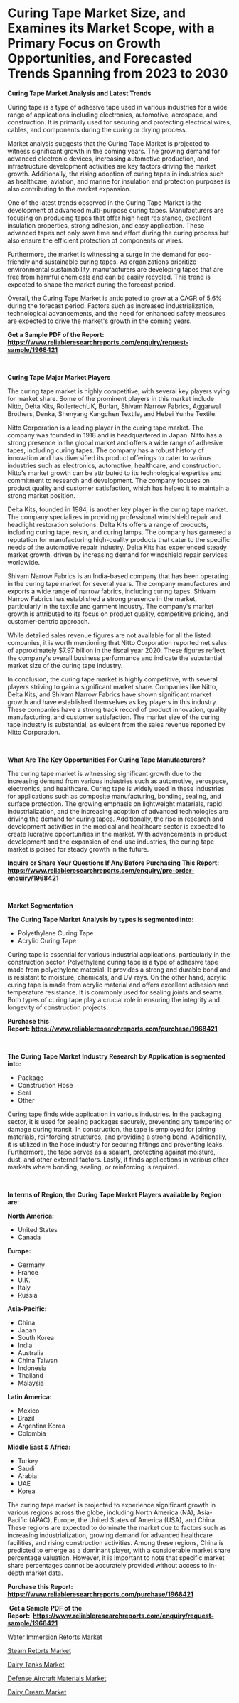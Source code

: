 <p><h1>Curing Tape Market Size, and Examines its Market Scope, with a Primary Focus on Growth Opportunities, and Forecasted Trends Spanning from 2023 to 2030</h1></p><p><strong>Curing Tape Market Analysis and Latest Trends</strong></p>
<p><p>Curing tape is a type of adhesive tape used in various industries for a wide range of applications including electronics, automotive, aerospace, and construction. It is primarily used for securing and protecting electrical wires, cables, and components during the curing or drying process.</p><p>Market analysis suggests that the Curing Tape Market is projected to witness significant growth in the coming years. The growing demand for advanced electronic devices, increasing automotive production, and infrastructure development activities are key factors driving the market growth. Additionally, the rising adoption of curing tapes in industries such as healthcare, aviation, and marine for insulation and protection purposes is also contributing to the market expansion.</p><p>One of the latest trends observed in the Curing Tape Market is the development of advanced multi-purpose curing tapes. Manufacturers are focusing on producing tapes that offer high heat resistance, excellent insulation properties, strong adhesion, and easy application. These advanced tapes not only save time and effort during the curing process but also ensure the efficient protection of components or wires.</p><p>Furthermore, the market is witnessing a surge in the demand for eco-friendly and sustainable curing tapes. As organizations prioritize environmental sustainability, manufacturers are developing tapes that are free from harmful chemicals and can be easily recycled. This trend is expected to shape the market during the forecast period.</p><p>Overall, the Curing Tape Market is anticipated to grow at a CAGR of 5.6% during the forecast period. Factors such as increased industrialization, technological advancements, and the need for enhanced safety measures are expected to drive the market's growth in the coming years.</p></p>
<p><strong>Get a Sample PDF of the Report:&nbsp; <a href="https://www.reliableresearchreports.com/enquiry/request-sample/1968421">https://www.reliableresearchreports.com/enquiry/request-sample/1968421</a></strong></p>
<p>&nbsp;</p>
<p><strong>Curing Tape Major Market Players</strong></p>
<p><p>The curing tape market is highly competitive, with several key players vying for market share. Some of the prominent players in this market include Nitto, Delta Kits, RollertechUK, Burlan, Shivam Narrow Fabrics, Aggarwal Brothers, Denka, Shenyang Kangchen Textile, and Hebei Yunhe Textile.</p><p>Nitto Corporation is a leading player in the curing tape market. The company was founded in 1918 and is headquartered in Japan. Nitto has a strong presence in the global market and offers a wide range of adhesive tapes, including curing tapes. The company has a robust history of innovation and has diversified its product offerings to cater to various industries such as electronics, automotive, healthcare, and construction. Nitto's market growth can be attributed to its technological expertise and commitment to research and development. The company focuses on product quality and customer satisfaction, which has helped it to maintain a strong market position.</p><p>Delta Kits, founded in 1984, is another key player in the curing tape market. The company specializes in providing professional windshield repair and headlight restoration solutions. Delta Kits offers a range of products, including curing tape, resin, and curing lamps. The company has garnered a reputation for manufacturing high-quality products that cater to the specific needs of the automotive repair industry. Delta Kits has experienced steady market growth, driven by increasing demand for windshield repair services worldwide.</p><p>Shivam Narrow Fabrics is an India-based company that has been operating in the curing tape market for several years. The company manufactures and exports a wide range of narrow fabrics, including curing tapes. Shivam Narrow Fabrics has established a strong presence in the market, particularly in the textile and garment industry. The company's market growth is attributed to its focus on product quality, competitive pricing, and customer-centric approach.</p><p>While detailed sales revenue figures are not available for all the listed companies, it is worth mentioning that Nitto Corporation reported net sales of approximately $7.97 billion in the fiscal year 2020. These figures reflect the company's overall business performance and indicate the substantial market size of the curing tape industry.</p><p>In conclusion, the curing tape market is highly competitive, with several players striving to gain a significant market share. Companies like Nitto, Delta Kits, and Shivam Narrow Fabrics have shown significant market growth and have established themselves as key players in this industry. These companies have a strong track record of product innovation, quality manufacturing, and customer satisfaction. The market size of the curing tape industry is substantial, as evident from the sales revenue reported by Nitto Corporation.</p></p>
<p>&nbsp;</p>
<p><strong>What Are The Key Opportunities For Curing Tape Manufacturers?</strong></p>
<p><p>The curing tape market is witnessing significant growth due to the increasing demand from various industries such as automotive, aerospace, electronics, and healthcare. Curing tape is widely used in these industries for applications such as composite manufacturing, bonding, sealing, and surface protection. The growing emphasis on lightweight materials, rapid industrialization, and the increasing adoption of advanced technologies are driving the demand for curing tapes. Additionally, the rise in research and development activities in the medical and healthcare sector is expected to create lucrative opportunities in the market. With advancements in product development and the expansion of end-use industries, the curing tape market is poised for steady growth in the future.</p></p>
<p><strong>Inquire or Share Your Questions If Any Before Purchasing This Report: <a href="https://www.reliableresearchreports.com/enquiry/pre-order-enquiry/1968421">https://www.reliableresearchreports.com/enquiry/pre-order-enquiry/1968421</a></strong></p>
<p>&nbsp;</p>
<p><strong>Market Segmentation</strong></p>
<p><strong>The Curing Tape Market Analysis by types is segmented into:</strong></p>
<p><ul><li>Polyethylene Curing Tape</li><li>Acrylic Curing Tape</li></ul></p>
<p><p>Curing tape is essential for various industrial applications, particularly in the construction sector. Polyethylene curing tape is a type of adhesive tape made from polyethylene material. It provides a strong and durable bond and is resistant to moisture, chemicals, and UV rays. On the other hand, acrylic curing tape is made from acrylic material and offers excellent adhesion and temperature resistance. It is commonly used for sealing joints and seams. Both types of curing tape play a crucial role in ensuring the integrity and longevity of construction projects.</p></p>
<p><strong>Purchase this Report:&nbsp;<a href="https://www.reliableresearchreports.com/purchase/1968421">https://www.reliableresearchreports.com/purchase/1968421</a></strong></p>
<p>&nbsp;</p>
<p><strong>The Curing Tape Market Industry Research by Application is segmented into:</strong></p>
<p><ul><li>Package</li><li>Construction Hose</li><li>Seal</li><li>Other</li></ul></p>
<p><p>Curing tape finds wide application in various industries. In the packaging sector, it is used for sealing packages securely, preventing any tampering or damage during transit. In construction, the tape is employed for joining materials, reinforcing structures, and providing a strong bond. Additionally, it is utilized in the hose industry for securing fittings and preventing leaks. Furthermore, the tape serves as a sealant, protecting against moisture, dust, and other external factors. Lastly, it finds applications in various other markets where bonding, sealing, or reinforcing is required.</p></p>
<p>&nbsp;</p>
<p><strong>In terms of Region, the Curing Tape Market Players available by Region are:</strong></p>
<p>
    <p> <strong> North America: </strong>
        <ul>
            <li>United States</li>
            <li>Canada</li>
        </ul>
        </p> 
    <p> <strong> Europe: </strong>
        <ul>
            <li>Germany</li>
            <li>France</li>
            <li>U.K.</li>
            <li>Italy</li>
            <li>Russia</li>
        </ul>
        </p> 
    <p> <strong> Asia-Pacific: </strong>
        <ul>
            <li>China</li>
            <li>Japan</li>
            <li>South Korea</li>
            <li>India</li>
            <li>Australia</li>
            <li>China Taiwan</li>
            <li>Indonesia</li>
            <li>Thailand</li>
            <li>Malaysia</li>
        </ul>
        </p> 
    <p> <strong> Latin America: </strong>
        <ul>
            <li>Mexico</li>
            <li>Brazil</li>
            <li>Argentina Korea</li>
            <li>Colombia</li>
        </ul>
        </p> 
    <p> <strong> Middle East & Africa: </strong>
        <ul>
            <li>Turkey</li>
            <li>Saudi</li>
            <li>Arabia</li>
            <li>UAE</li>
            <li>Korea</li>
        </ul>
    </p>
    </p>
<p><p>The curing tape market is projected to experience significant growth in various regions across the globe, including North America (NA), Asia-Pacific (APAC), Europe, the United States of America (USA), and China. These regions are expected to dominate the market due to factors such as increasing industrialization, growing demand for advanced healthcare facilities, and rising construction activities. Among these regions, China is predicted to emerge as a dominant player, with a considerable market share percentage valuation. However, it is important to note that specific market share percentages cannot be accurately provided without access to in-depth market data.</p></p>
<p><strong>Purchase this Report: <a href="https://www.reliableresearchreports.com/purchase/1968421">https://www.reliableresearchreports.com/purchase/1968421</a></strong></p>
<p>&nbsp;<strong>Get a Sample PDF of the Report:&nbsp;&nbsp;<a href="https://www.reliableresearchreports.com/enquiry/request-sample/1968421">https://www.reliableresearchreports.com/enquiry/request-sample/1968421</a></strong></p>
<p><strong></strong></p>
<p><p><a href="https://medium.com/@fosterfahey1016/water-immersion-retorts-market-competitive-analysis-market-trends-and-forecast-to-2030-f81eef6d9417">Water Immersion Retorts Market</a></p><p><a href="https://medium.com/@cierrahayes645/steam-retorts-market-exploring-market-share-market-trends-and-future-growth-d6ef5a9c243a">Steam Retorts Market</a></p><p><a href="https://medium.com/@joanacasper19/dairy-tanks-market-the-key-to-successful-business-strategy-forecast-till-2030-7e2e7a271624">Dairy Tanks Market</a></p><p><a href="https://github.com/rahu1502/Market-Research-Report-List-1/blob/main/defense-aircraft-materials-market.md">Defense Aircraft Materials Market</a></p><p><a href="https://github.com/rahu1501/Market-Research-Report-List-1/blob/main/dairy-cream-market.md">Dairy Cream Market</a></p></p>
